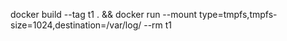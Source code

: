 docker build --tag t1 . && docker run  --mount type=tmpfs,tmpfs-size=1024,destination=/var/log/ --rm  t1
